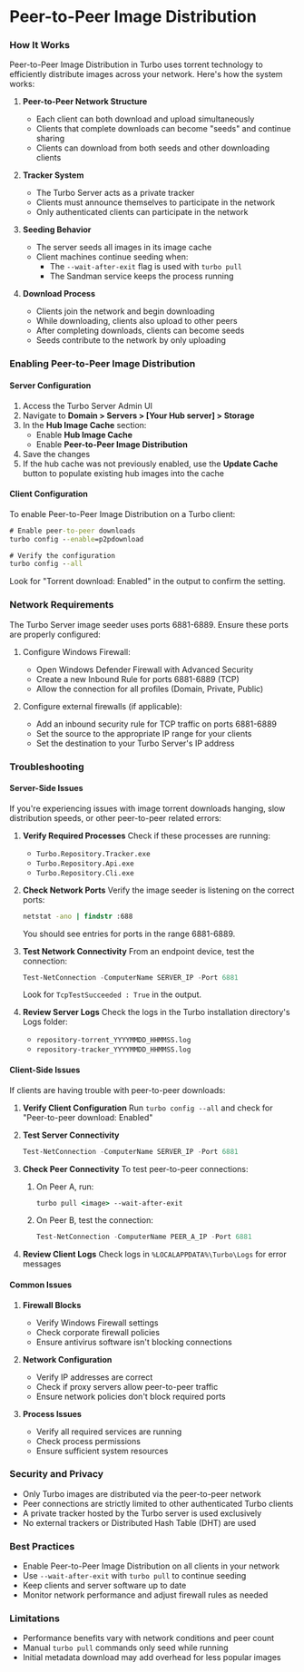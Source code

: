 # Peer-to-Peer Image Distribution

### How It Works

Peer-to-Peer Image Distribution in Turbo uses torrent technology to efficiently distribute images across your network. Here's how the system works:

1. **Peer-to-Peer Network Structure**
   - Each client can both download and upload simultaneously
   - Clients that complete downloads can become "seeds" and continue sharing
   - Clients can download from both seeds and other downloading clients

2. **Tracker System**
   - The Turbo Server acts as a private tracker
   - Clients must announce themselves to participate in the network
   - Only authenticated clients can participate in the network

3. **Seeding Behavior**
   - The server seeds all images in its image cache
   - Client machines continue seeding when:
     - The `--wait-after-exit` flag is used with `turbo pull`
     - The Sandman service keeps the process running

4. **Download Process**
   - Clients join the network and begin downloading
   - While downloading, clients also upload to other peers
   - After completing downloads, clients can become seeds
   - Seeds contribute to the network by only uploading

### Enabling Peer-to-Peer Image Distribution

#### Server Configuration

1. Access the Turbo Server Admin UI
2. Navigate to **Domain > Servers > [Your Hub server] > Storage**
3. In the **Hub Image Cache** section:
   - Enable **Hub Image Cache**
   - Enable **Peer-to-Peer Image Distribution**
4. Save the changes
5. If the hub cache was not previously enabled, use the **Update Cache** button to populate existing hub images into the cache

#### Client Configuration

To enable Peer-to-Peer Image Distribution on a Turbo client:

```cmd
# Enable peer-to-peer downloads
turbo config --enable=p2pdownload

# Verify the configuration
turbo config --all
```

Look for "Torrent download: Enabled" in the output to confirm the setting.

### Network Requirements

The Turbo Server image seeder uses ports 6881-6889. Ensure these ports are properly configured:

1. Configure Windows Firewall:
   - Open Windows Defender Firewall with Advanced Security
   - Create a new Inbound Rule for ports 6881-6889 (TCP)
   - Allow the connection for all profiles (Domain, Private, Public)

2. Configure external firewalls (if applicable):
   - Add an inbound security rule for TCP traffic on ports 6881-6889
   - Set the source to the appropriate IP range for your clients
   - Set the destination to your Turbo Server's IP address

### Troubleshooting

#### Server-Side Issues

If you're experiencing issues with image torrent downloads hanging, slow distribution speeds, or other peer-to-peer related errors:

1. **Verify Required Processes**
   Check if these processes are running:
   - `Turbo.Repository.Tracker.exe`
   - `Turbo.Repository.Api.exe`
   - `Turbo.Repository.Cli.exe`

2. **Check Network Ports**
   Verify the image seeder is listening on the correct ports:
   ```cmd
   netstat -ano | findstr :688
   ```
   You should see entries for ports in the range 6881-6889.

3. **Test Network Connectivity**
   From an endpoint device, test the connection:
   ```powershell
   Test-NetConnection -ComputerName SERVER_IP -Port 6881
   ```
   Look for `TcpTestSucceeded : True` in the output.

4. **Review Server Logs**
   Check the logs in the Turbo installation directory's Logs folder:
   - `repository-torrent_YYYYMMDD_HHMMSS.log`
   - `repository-tracker_YYYYMMDD_HHMMSS.log`

#### Client-Side Issues

If clients are having trouble with peer-to-peer downloads:

1. **Verify Client Configuration**
   Run `turbo config --all` and check for "Peer-to-peer download: Enabled"

2. **Test Server Connectivity**
   ```powershell
   Test-NetConnection -ComputerName SERVER_IP -Port 6881
   ```

3. **Check Peer Connectivity**
   To test peer-to-peer connections:
   1. On Peer A, run:
      ```cmd
      turbo pull <image> --wait-after-exit
      ```
   2. On Peer B, test the connection:
      ```powershell
      Test-NetConnection -ComputerName PEER_A_IP -Port 6881
      ```

4. **Review Client Logs**
   Check logs in `%LOCALAPPDATA%\Turbo\Logs` for error messages

#### Common Issues

1. **Firewall Blocks**
   - Verify Windows Firewall settings
   - Check corporate firewall policies
   - Ensure antivirus software isn't blocking connections

2. **Network Configuration**
   - Verify IP addresses are correct
   - Check if proxy servers allow peer-to-peer traffic
   - Ensure network policies don't block required ports

3. **Process Issues**
   - Verify all required services are running
   - Check process permissions
   - Ensure sufficient system resources

### Security and Privacy

- Only Turbo images are distributed via the peer-to-peer network
- Peer connections are strictly limited to other authenticated Turbo clients
- A private tracker hosted by the Turbo server is used exclusively
- No external trackers or Distributed Hash Table (DHT) are used

### Best Practices

- Enable Peer-to-Peer Image Distribution on all clients in your network
- Use `--wait-after-exit` with `turbo pull` to continue seeding
- Keep clients and server software up to date
- Monitor network performance and adjust firewall rules as needed

### Limitations

- Performance benefits vary with network conditions and peer count
- Manual `turbo pull` commands only seed while running
- Initial metadata download may add overhead for less popular images
